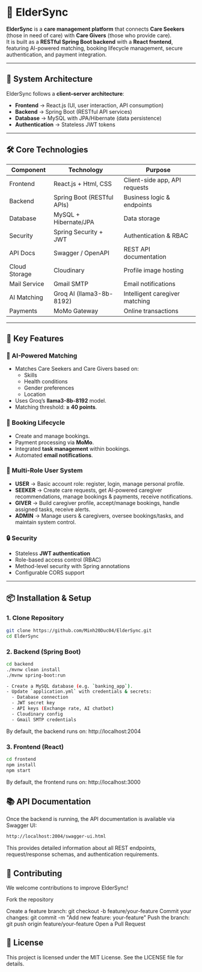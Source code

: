 # 🏥 ElderSync

**ElderSync** is a **care management platform** that connects **Care Seekers** (those in need of care) with **Care Givers** (those who provide care).  
It is built as a **RESTful Spring Boot backend** with a **React frontend**, featuring AI-powered matching, booking lifecycle management, secure authentication, and payment integration.

---

## 🚀 System Architecture

ElderSync follows a **client–server architecture**:

- **Frontend** → React.js (UI, user interaction, API consumption)  
- **Backend** → Spring Boot (RESTful API services)  
- **Database** → MySQL with JPA/Hibernate (data persistence)  
- **Authentication** → Stateless JWT tokens  

---

## 🛠️ Core Technologies

| Component       | Technology                  | Purpose |
|-----------------|-----------------------------|---------|
| Frontend        | React.js + Html, CSS        | Client-side app, API requests |
| Backend         | Spring Boot (RESTful APIs)  | Business logic & endpoints |
| Database        | MySQL + Hibernate/JPA       | Data storage |
| Security        | Spring Security + JWT       | Authentication & RBAC |
| API Docs        | Swagger / OpenAPI           | REST API documentation |
| Cloud Storage   | Cloudinary                  | Profile image hosting |
| Mail Service    | Gmail SMTP                  | Email notifications |
| AI Matching     | Groq AI (llama3-8b-8192)    | Intelligent caregiver matching |
| Payments        | MoMo Gateway                | Online transactions |

---

## 🧩 Key Features

### 🤖 AI-Powered Matching
- Matches Care Seekers and Care Givers based on:
  - Skills  
  - Health conditions  
  - Gender preferences  
  - Location  
- Uses Groq’s **llama3-8b-8192** model.  
- Matching threshold: **≥ 40 points**.

### 📅 Booking Lifecycle
- Create and manage bookings.  
- Payment processing via **MoMo**.  
- Integrated **task management** within bookings.  
- Automated **email notifications**.

### 👥 Multi-Role User System
- **USER** → Basic account role: register, login, manage personal profile.  
- **SEEKER** → Create care requests, get AI-powered caregiver recommendations, manage bookings & payments, receive notifications.  
- **GIVER** → Build caregiver profile, accept/manage bookings, handle assigned tasks, receive alerts.  
- **ADMIN** → Manage users & caregivers, oversee bookings/tasks, and maintain system control.  


### 🔒 Security
- Stateless **JWT authentication**  
- Role-based access control (RBAC)  
- Method-level security with Spring annotations  
- Configurable CORS support  

---

## 📦 Installation & Setup

### 1. Clone Repository
```bash
git clone https://github.com/Minh20Duc04/ElderSync.git
cd ElderSync
```

### 2. Backend (Spring Boot)
```bash
cd backend
./mvnw clean install
./mvnw spring-boot:run
```
```bash
- Create a MySQL database (e.g. `banking_app`).
- Update `application.yml` with credentials & secrets:
  - Database connection
  - JWT secret key
  - API keys (Exchange rate, AI chatbot)
  - Cloudinary config
  - Gmail SMTP credentials
```
By default, the backend runs on:
http://localhost:2004

### 3. Frontend (React)
```bash
cd frontend
npm install
npm start
```
By default, the frontend runs on:
http://localhost:3000

## 📚 API Documentation
Once the backend is running, the API documentation is available via Swagger UI:
```bash
http://localhost:2004/swagger-ui.html
```
This provides detailed information about all REST endpoints, request/response schemas, and authentication requirements.

## 🤝 Contributing
We welcome contributions to improve ElderSync!

Fork the repository

Create a feature branch:
git checkout -b feature/your-feature
Commit your changes:
git commit -m "Add new feature: your-feature"
Push the branch:
git push origin feature/your-feature
Open a Pull Request

## 📄 License
This project is licensed under the MIT License.
See the LICENSE file for details.
